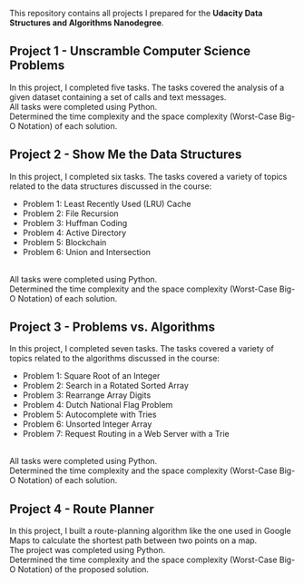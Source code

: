 This repository contains all projects I prepared for the **Udacity Data Structures and Algorithms Nanodegree**.

## Project 1 - Unscramble Computer Science Problems
In this project, I completed five tasks. The tasks covered the analysis of a given dataset containing a set of calls and text messages.
<br />
All tasks were completed using Python. 
<br />
Determined the time complexity and the space complexity (Worst-Case Big-O Notation) of each solution.

## Project 2 - Show Me the Data Structures
In this project, I completed six tasks. The tasks covered a variety of topics related to the data structures discussed in the course:
* Problem 1: Least Recently Used (LRU) Cache
* Problem 2: File Recursion
* Problem 3: Huffman Coding
* Problem 4: Active Directory
* Problem 5: Blockchain
* Problem 6: Union and Intersection
<br />
All tasks were completed using Python. 
<br />
Determined the time complexity and the space complexity (Worst-Case Big-O Notation) of each solution.

## Project 3 - Problems vs. Algorithms
In this project, I completed seven tasks. The tasks covered a variety of topics related to the algorithms discussed in the course:
* Problem 1: Square Root of an Integer
* Problem 2: Search in a Rotated Sorted Array
* Problem 3: Rearrange Array Digits
* Problem 4: Dutch National Flag Problem
* Problem 5: Autocomplete with Tries
* Problem 6: Unsorted Integer Array
* Problem 7: Request Routing in a Web Server with a Trie
<br />
All tasks were completed using Python. 
<br />
Determined the time complexity and the space complexity (Worst-Case Big-O Notation) of each solution.

## Project 4 - Route Planner
In this project, I built a route-planning algorithm like the one used in Google Maps to calculate the shortest path between two points on a map.
<br />
The project was completed using Python.
<br />
Determined the time complexity and the space complexity (Worst-Case Big-O Notation) of the proposed solution.
